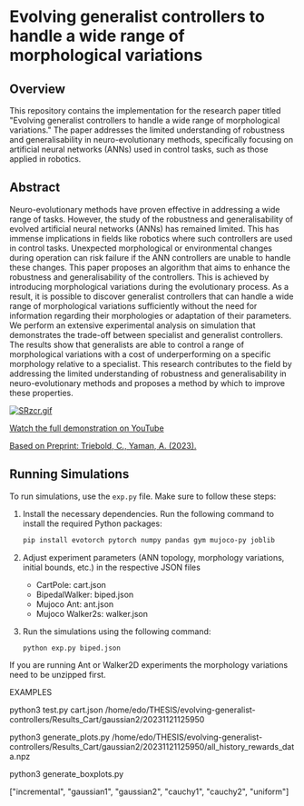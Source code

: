 # Evolving generalist controllers to handle a wide range of morphological variations

## Overview

This repository contains the implementation for the research paper titled "Evolving generalist controllers to handle a wide range of morphological variations." The paper addresses the limited understanding of robustness and generalisability in neuro-evolutionary methods, specifically focusing on artificial neural networks (ANNs) used in control tasks, such as those applied in robotics.

## Abstract

Neuro-evolutionary methods have proven effective in addressing a wide range of tasks. However, the study of the robustness and generalisability of evolved artificial neural networks (ANNs) has remained limited. This has immense implications in fields like robotics where such controllers are used in control tasks. Unexpected morphological or environmental changes during operation can risk failure if the ANN controllers are unable to handle these changes. This paper proposes an algorithm that aims to enhance the robustness and generalisability of the controllers. This is achieved by introducing morphological variations during the evolutionary process. As a result, it is possible to discover generalist controllers that can handle a wide range of morphological variations sufficiently without the need for information regarding their morphologies or adaptation of their parameters. We perform an extensive experimental analysis on simulation that demonstrates the trade-off between specialist and generalist controllers. The results show that generalists are able to control a range of morphological variations with a cost of underperforming on a specific morphology relative to a specialist. This research contributes to the field by addressing the limited understanding of robustness and generalisability in neuro-evolutionary methods and proposes a method by which to improve these properties.

[![SRzcr.gif](https://s5.gifyu.com/images/SRzcr.gif)](https://gifyu.com/image/SRzcr)
  
[Watch the full demonstration on YouTube](https://www.youtube.com/watch?v=eew4X5gBvLQ&t=13s&ab_channel=WorkingMango)

[Based on Preprint: Triebold, C., Yaman, A. (2023).](https://arxiv.org/abs/2309.10201)

## Running Simulations

To run simulations, use the `exp.py` file. Make sure to follow these steps:

1. Install the necessary dependencies. Run the following command to install the required Python packages:

    ```bash
    pip install evotorch pytorch numpy pandas gym mujoco-py joblib
    ```
2. Adjust experiment parameters (ANN topology, morphology variations, initial bounds, etc.) in the respective JSON files
   - CartPole: cart.json
   - BipedalWalker: biped.json
   - Mujoco Ant: ant.json
   - Mujoco Walker2s: walker.json

2. Run the simulations using the following command:

    ```bash
    python exp.py biped.json
    ```
If you are running Ant or Walker2D experiments the morphology variations need to be unzipped first.



EXAMPLES

python3 test.py cart.json /home/edo/THESIS/evolving-generalist-controllers/Results_Cart/gaussian2/20231121125950

python3 generate_plots.py /home/edo/THESIS/evolving-generalist-controllers/Results_Cart/gaussian2/20231121125950/all_history_rewards_data.npz

python3 generate_boxplots.py

["incremental", "gaussian1", "gaussian2", "cauchy1", "cauchy2", "uniform"]